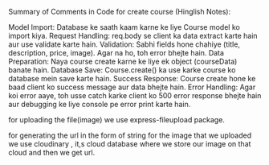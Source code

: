 Summary of Comments in Code for create course (Hinglish Notes):

Model Import: Database ke saath kaam karne ke liye Course model ko import kiya.
Request Handling: req.body se client ka data extract karte hain aur use validate karte hain.
Validation: Sabhi fields hone chahiye (title, description, price, image). Agar na ho, toh error bhejte hain.
Data Preparation: Naya course create karne ke liye ek object (courseData) banate hain.
Database Save: Course.create() ka use karke course ko database mein save karte hain.
Success Response: Course create hone ke baad client ko success message aur data bhejte hain.
Error Handling: Agar koi error aaye, toh usse catch karke client ko 500 error response bhejte hain aur debugging ke liye console pe error print karte hain.


for uploading the file(image) we use express-fileupload package.

for generating the url in the form of string for the image that we uploaded we use cloudinary , it,s cloud database where we store our image on that cloud and then we get url.

